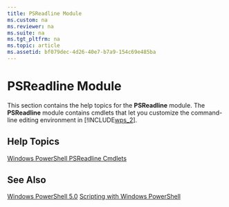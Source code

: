```yaml
---
title: PSReadline Module
ms.custom: na
ms.reviewer: na
ms.suite: na
ms.tgt_pltfrm: na
ms.topic: article
ms.assetid: bf079dec-4d26-40e7-b7a9-154c69e485ba
---
```

# PSReadline Module
This section contains the help topics for the **PSReadline** module. The **PSReadline** module contains cmdlets that let you customize the command\-line editing environment in [!INCLUDE[wps_2](../Token/wps_2_md.md)].

## Help Topics
[Windows PowerShell PSReadline Cmdlets](https://technet.microsoft.com/en-us/library/ed48e832-95f9-4577-bf56-a7e5aa9630ba)

## See Also
[Windows PowerShell 5.0](../Topic/Windows-PowerShell-5.0.md)
[Scripting with Windows PowerShell](../Topic/Scripting-with-Windows-PowerShell.md)

